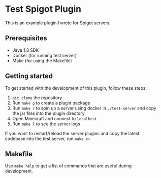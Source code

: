 # Test Spigot Plugin

This is an example plugin I wrote for Spigot servers.

## Prerequisites

- Java 1.8 SDK
- Docker (for running test server)
- Make (for using the Makefile)

## Getting started

To get started with the development of this plugin, follow these steps:

1. `git clone` the repository
1. Run `make p` to create a plugin package
1. Run `make r` to spin up a server using docker in `./test-server` and copy the jar files into the plugin directory
1. Open Minecraft and connect to `localhost`
1. Run `make l` to see the server logs

If you want to restart/reload the server plugins and copy the latest codebase
into the test server, run `make cr`.

## Makefile

Use `make help` to get a list of commands that are useful during development.

